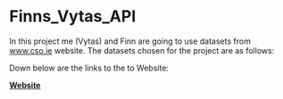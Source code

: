 # Finns_Vytas_API

In this project me (Vytas) and Finn are going to use datasets from www.cso.ie website.
The datasets chosen for the project are as follows:


Down below are the links to the to Website:

<a href="http://cso.ie/"><strong>Website</strong>



